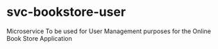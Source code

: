 # svc-bookstore-user
Microservice To be used for User Management purposes for the Online Book Store Application
